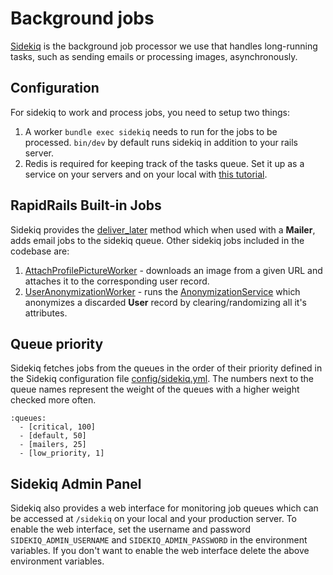 # Background jobs

[Sidekiq](https://github.com/sidekiq/sidekiq) is the background job processor we use that handles long-running tasks, such as sending emails or processing images, asynchronously.

## Configuration

For sidekiq to work and process jobs, you need to setup two things:

1. A worker `bundle exec sidekiq` needs to run for the jobs to be processed. `bin/dev` by default runs sidekiq in addition to your rails server.
2. Redis is required for keeping track of the tasks queue. Set it up as a service on your servers and on your local with [this tutorial](https://redis.io/docs/getting-started/installation/install-redis-on-mac-os/).

## RapidRails Built-in Jobs

Sidekiq provides the [deliver_later](https://apidock.com/rails/v5.2.3/ActionMailer/MessageDelivery/deliver_later) method which when used with a **Mailer**, adds email jobs to the sidekiq queue. Other sidekiq jobs included in the codebase are:

1. [AttachProfilePictureWorker](../app/workers/attach_profile_picture_worker.rb) - downloads an image from a given URL and attaches it to the corresponding user record.
2. [UserAnonymizationWorker](../app/workers/user_anonymization_worker.rb) - runs the [AnonymizationService](../app/services/anonymization_service.rb) which anonymizes a discarded **User** record by clearing/randomizing all it's attributes.

## Queue priority

Sidekiq fetches jobs from the queues in the order of their priority defined in the Sidekiq configuration file [config/sidekiq.yml](../config/sidekiq.yml). The numbers next to the queue names represent the weight of the queues with a higher weight checked more often.

```
:queues:
  - [critical, 100]
  - [default, 50]
  - [mailers, 25]
  - [low_priority, 1]
```

## Sidekiq Admin Panel

Sidekiq also provides a web interface for monitoring job queues which can be accessed at `/sidekiq` on your local and your production server.
To enable the web interface, set the username and password `SIDEKIQ_ADMIN_USERNAME` and `SIDEKIQ_ADMIN_PASSWORD` in the environment variables.
If you don't want to enable the web interface delete the above environment variables.
